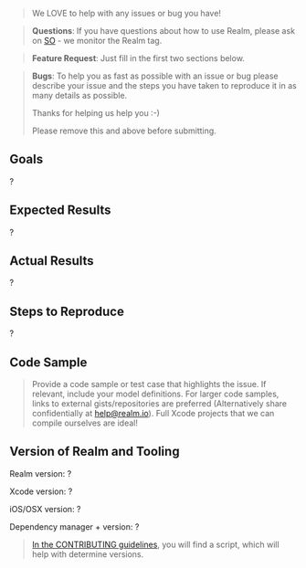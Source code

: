 > We LOVE to help with any issues or bug you have!

> **Questions**: If you have questions about how to use Realm, please ask on 
[SO](http://stackoverflow.com/questions/ask?tags=realm) - we monitor the Realm tag.

> **Feature Request**: Just fill in the first two sections below.

> **Bugs**: To help you as fast as possible with an issue or bug please describe 
your issue and the steps you have taken to reproduce it in as many details as possible.
>
> Thanks for helping us help you :-)
>
> Please remove this and above before submitting.

## Goals

?

## Expected Results

?

## Actual Results

?

## Steps to Reproduce

?

## Code Sample

> Provide a code sample or test case that highlights the issue.
> If relevant, include your model definitions.
> For larger code samples, links to external gists/repositories are preferred
> (Alternatively share confidentially at help@realm.io).
> Full Xcode projects that we can compile ourselves are ideal!

## Version of Realm and Tooling

Realm version: ?

Xcode version: ?

iOS/OSX version: ?

Dependency manager + version: ?

> [In the CONTRIBUTING guidelines](https://git.io/vgxJO), you will find a script,
> which will help with determine versions.
